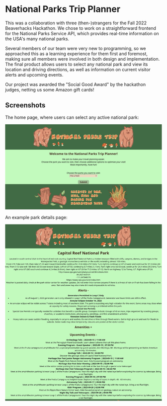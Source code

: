 # National Parks Trip Planner

This was a collaboration with three (then-)strangers for the Fall 2022 Beaverhacks Hackathon. We chose to work on a straightforward frontend for the National Parks Service API, which provides real-time information on the USA's many national parks. 

Several members of our team were very new to programming, so we approached this as a learning experience for them first and foremost, making sure all members were involved in both design and implementation. The final product allows users to select any national park and view its location and driving directions, as well as information on current visitor alerts and upcoming events. 

Our project was awarded the "Social Good Award" by the hackathon judges, netting us some Amazon gift cards!

## Screenshots

The home page, where users can select any active national park: 

![Homepage screenshot](https://github.com/wflambeth/nps_trip_planner/blob/main/screenshots/nps_screenshot_01.jpeg)

An example park details page: 

![Details page screenshot](https://github.com/wflambeth/nps_trip_planner/blob/main/screenshots/nps_screenshot_02.jpeg)
